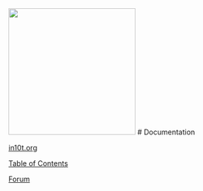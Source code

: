 <img src="http://in10t.org/images/in10t.png" width="250">
# Documentation 

[in10t.org](http://in10t.org)

[Table of Contents](https://github.com/in10t/docs/wiki/Table-of-Contents)

[Forum](https://groups.google.com/forum/#!forum/in10t)

